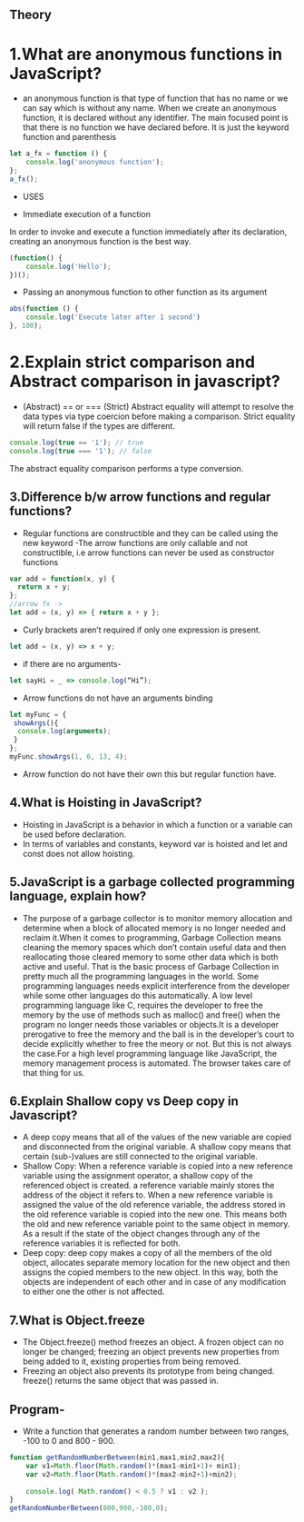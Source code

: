 ## Theory 
# 1.What are anonymous functions in JavaScript?
- an anonymous function is that type of function that has no name or we can say which is without any name. When we create an anonymous function, it is declared without any identifier.
The main focused point is that there is no function we have declared before. It is just the keyword function and parenthesis
```js
let a_fx = function () {  
    console.log('anonymous function');  
};  
a_fx();
``` 
- USES
+ Immediate execution of a function

In order to invoke and execute a function immediately after its declaration, creating an anonymous function is the best way. 
```js
(function() {  
    console.log('Hello');  
})(); 
```
+ Passing an anonymous function to other function as its argument
```js
abs(function () {  
    console.log('Execute later after 1 second')  
}, 100);  
```

# 2.Explain strict comparison and Abstract comparison in javascript?
- (Abstract) == or === (Strict)
Abstract equality will attempt to resolve the data types via type coercion before making a comparison. Strict equality will return false if the types are different. 
```js
console.log(true == '1'); // true
console.log(true === '1'); // false
```
The abstract equality comparison performs a type conversion.

## 3.Difference b/w arrow functions and regular functions?
- Regular functions are constructible and they can be called using the new keyword
-The arrow functions are only callable and not constructible, i.e arrow functions can never be used as constructor functions
```js
var add = function(x, y) {
  return x + y;
};
//arrow fx ->
let add = (x, y) => { return x + y };
```
+ Curly brackets aren’t required if only one expression is present.
```js
let add = (x, y) => x + y;
```
+ if there are no arguments-
```js
let sayHi = _ => console.log(“Hi”);
```
+ Arrow functions do not have an arguments binding
```js
let myFunc = {  
 showArgs(){ 
  console.log(arguments); 
 } 
}; 
myFunc.showArgs(1, 6, 13, 4);
```
+ Arrow function do not have their own this but regular function have.
## 4.What is Hoisting in JavaScript?
- Hoisting in JavaScript is a behavior in which a function or a variable can be used before declaration.
- In terms of variables and constants, keyword var is hoisted and let and const does not allow hoisting.


## 5.JavaScript is a garbage collected programming language, explain how?
- The purpose of a garbage collector is to monitor memory allocation and determine when a block of allocated memory is no longer needed and reclaim it.When it comes to programming, Garbage Collection means cleaning the memory spaces which don’t contain useful data and then reallocating those cleared memory to some other data which is both active and useful. That is the basic process of Garbage Collection in pretty much all the programming languages in the world. Some programming languages needs explicit interference from the developer while some other languages do this automatically. A low level programming language like C, requires the developer to free the memory by the use of methods such as malloc() and free() when the program no longer needs those variables or objects.It is a developer prerogative to free the memory and the ball is in the developer’s court to decide explicitly whether to free the meory or not. But this is not always the case.For a high level programming language like JavaScript, the memory management process is automated. The browser takes care of that thing for us.

## 6.Explain Shallow copy vs Deep copy in Javascript?
- A deep copy means that all of the values of the new variable are copied and disconnected from the original variable. A shallow copy means that certain (sub-)values are still connected to the original variable.
- Shallow Copy:
When a reference variable is copied into a new reference variable using the assignment operator, a shallow copy of the referenced object is created.
a reference variable mainly stores the address of the object it refers to. When a new reference variable is assigned the value of the old reference variable, the address stored in the old reference variable is copied into the new one.
This means both the old and new reference variable point to the same object in memory. As a result if the state of the object changes through any of the reference variables it is reflected for both.
- Deep copy:
deep copy makes a copy of all the members of the old object, allocates separate memory location for the new object and then assigns the copied members to the new object.
In this way, both the objects are independent of each other and in case of any modification to either one the other is not affected.

## 7.What is Object.freeze
- The Object.freeze() method freezes an object. A frozen object can no longer be changed; freezing an object prevents new properties from being added to it, existing properties from being removed.
- Freezing an object also prevents its prototype from being changed. freeze() returns the same object that was passed in.

## Program-
+ Write a function that generates a random number between two ranges, -100 to 0 and 800 - 900.

```js
function getRandomNumberBetween(min1,max1,min2,max2){
    var v1=Math.floor(Math.random()*(max1-min1+1)+ min1);
    var v2=Math.floor(Math.random()*(max2-min2+1)+min2);
    
    console.log( Math.random() < 0.5 ? v1 : v2 );
}
getRandomNumberBetween(800,900,-100,0);
```
